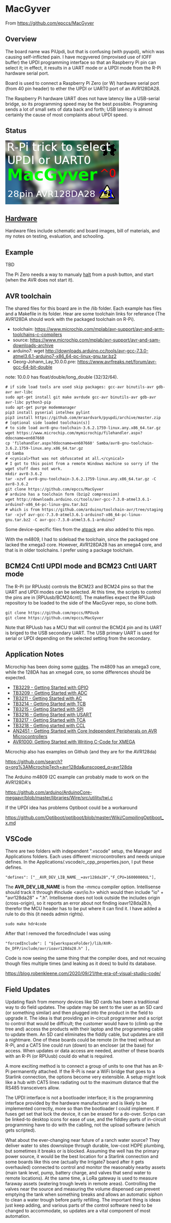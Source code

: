 # MacGyver

From <https://github.com/epccs/MacGyver>


## Overview

The board name was PiUpdi, but that is confusing (with pyupdi), which was causing self-inflicted pain. I have mcgyvered (improvised use of IOFF buffer) the UPDI programming interface so that an Raspberry Pi pin can select it; in effect, it results in a UART mode or a UPDI mode from the R-Pi hardware serial port.

Board is used to connect a Raspberry Pi Zero (or W) hardware serial port (from 40 pin header) to ether the UPDI or UART0 port of an AVR128DA28. 

The Raspberry Pi hardware UART does not have latency like a USB-serial bridge, so its programming speed may be the best possible. Programing sends a lot of small sets of data back and forth; USB latency is almost certainly the cause of most complaints about UPDI speed.


## Status

![Status](./Hardware/status_icon.png "Status")


## [Hardware](./Hardware)

Hardware files include schematic and board images, bill of materials, and my notes on testing, evaluation, and schooling.


## Example

TBD


The Pi Zero needs a way to manualy [halt] from a push button, and start (when the AVR does not start it).

[halt]: ./Shutdown


## AVR toolchain

The shared files for this board are in the /lib folder. Each example has files and a Makefile in its folder. Hear are some toolchain links for referance (The AVR128DA should work with the packaged toolchain on R-Pi).

* toolchain: https://www.microchip.com/mplab/avr-support/avr-and-arm-toolchains-c-compilers
* source: https://www.microchip.com/mplab/avr-support/avr-and-sam-downloads-archive
* arduino7: wget http://downloads.arduino.cc/tools/avr-gcc-7.3.0-atmel3.6.1-arduino7-x86_64-pc-linux-gnu.tar.bz2
* Georg-Johann_Lay_10.0.0.pre: https://www.avrfreaks.net/forum/avr-gcc-64-bit-double

note: 10.0.0 has float/double/long_double (32/32/64).

```
# if side load tools are used skip packages: gcc-avr binutils-avr gdb-avr avr-libc 
sudo apt-get install git make avrdude gcc-avr binutils-avr gdb-avr avr-libc python3-pip
sudo apt-get purge modemmanager
pip3 install pyserial intelhex pylint
pip3 install https://github.com/mraardvark/pyupdi/archive/master.zip
# [optional side loaded toolchain(s)]
# to side load avr8-gnu-toolchain-3.6.2.1759-linux.any.x86_64.tar.gz
wget https://www.microchip.com/mymicrochip/filehandler.aspx?ddocname=en607660
cp 'filehandler.aspx?ddocname=en607660' Samba/avr8-gnu-toolchain-3.6.2.1759-linux.any.x86_64.tar.gz
cd Samba
# <cynical>That was not obfuscated at all.</cynical>
# I got to this point from a remote Windows machine so sorry if the wget stuff does not work.
mkdir avr8-3.6.2
tar -xzvf avr8-gnu-toolchain-3.6.2.1759-linux.any.x86_64.tar.gz -C avr8-3.6.2
git clone https://github.com/epccs/MacGyver
# arduino has a toolchain form (bzip2 compression)
wget http://downloads.arduino.cc/tools/avr-gcc-7.3.0-atmel3.6.1-arduino7-x86_64-pc-linux-gnu.tar.bz2
# which is from https://github.com/arduino/toolchain-avr/tree/staging
tar -xjvf avr-gcc-7.3.0-atmel3.6.1-arduino7-x86_64-pc-linux-gnu.tar.bz2 -C avr-gcc-7.3.0-atmel3.6.1-arduino7
```

Some device-specific files from the [atpack] are also added to this repo.

[atpack]: http://packs.download.atmel.com/

With the m4809, I had to sideload the toolchain, since the packaged one lacked the xmega3 core. However, AVR128DA28 has an xmega4 core, and that is in older toolchains. I prefer using a package toolchain.


## BCM24 Cntl UPDI mode and BCM23 Cntl UART mode

The R-Pi (or RPUusb) controls the BCM23 and BCM24 pins so that the UART and UPDI modes can be selected. At this time, the scripts to control the pins are in [RPUusb/BCM24cntl]. The makefiles expect the RPUusb repository to be loaded to the side of the MacGyver repo, so clone both.

[RPUusb/UPDImode]: https://github.com/epccs/RPUusb/tree/master/UPDImode

```
git clone https://github.com/epccs/RPUusb
git clone https://github.com/epccs/MacGyver
```

Note that RPUusb has a MCU that will control the BCM24 pin and its UART is briged to the USB secondary UART. The USB primary UART is used for serial or UPDI depending on the selected setting from the secondary. 


## Application Notes

Microchip has been doing some [guides]. The m4809 has an xmega3 core, while the 128DA has an xmega4 core, so some differences should be expected.

[guides]: https://www.avrfreaks.net/forum/getting-started-attiny-1-0-series-application-notes

* [TB3229 - Getting Started with GPIO](http://ww1.microchip.com/downloads/en/Appnotes/90003229A.pdf)
* [TB3209 - Getting Started with ADC](http://ww1.microchip.com/downloads/en/AppNotes/TB3209-Getting-Started-with-ADC-90003209A.pdf)
* [TB3211 - Getting Started with AC](http://ww1.microchip.com/downloads/en/AppNotes/TB3211-Getting-Started-with-AC-90003211A.pdf)
* [TB3214 - Getting Started with TCB](http://ww1.microchip.com/downloads/en/AppNotes/TB3214-Getting-Started-with-TCB-90003214A.pdf)
* [TB3215 - Getting Started with SPI](http://ww1.microchip.com/downloads/en/AppNotes/TB3215-Getting-Started-with-SPI-90003215A.pdf)
* [TB3216 - Getting Started with USART](http://ww1.microchip.com/downloads/en/AppNotes/TB3216-Getting-Started-with-USART-90003216A.pdf)
* [TB3217 - Getting Started with TCA](http://ww1.microchip.com/downloads/en/AppNotes/TB3217-Getting-Started-with-TCA-90003217A.pdf)
* [TB3218 - Getting started with CCL](http://ww1.microchip.com/downloads/en/AppNotes/TB3218-Getting-Started-with-CCL-90003218A.pdf)
* [AN2451 - Getting Started with Core Independent Peripherals on AVR Microcontrollers](http://ww1.microchip.com/downloads/en/AppNotes/Getting-Started-with-Peripherals-on-AVR-MCU-00002451C.pdf)
* [AVR1000: Getting Started with Writing C-Code for XMEGA](http://ww1.microchip.com/downloads/en/AppNotes/doc8075.pdf)

Microchip also has examples on Github (and they are for the AVR128da)

https://github.com/search?q=org%3AMicrochipTech+avr128da&unscoped_q=avr128da

The Arduino m4809 I2C example can probably made to work on the AVR128DA's

https://github.com/arduino/ArduinoCore-megaavr/blob/master/libraries/Wire/src/utility/twi.c

If the UPDI idea has problems Optiboot could be a workaround

https://github.com/Optiboot/optiboot/blob/master/Wiki/CompilingOptiboot_x.md


## VSCode

There are two folders with independent ".vscode" setup, the Manager and Applications folders. Each uses different microcontrollers and needs unique defines. In the Applications/.vscode/c_cpp_properties.json, I put these defines.

```
"defines": ["__AVR_DEV_LIB_NAME__=avr128da28","F_CPU=16000000UL"],
```

The __AVR_DEV_LIB_NAME__ is from the -mmcu compiler option. Intellisense should track it through #include <avr/io.h> which would then include "io" + "avr128da28" + ".h". Intellisense does not look outside the includes origin (cross-origin), so it reports an error about not finding ioavr128da28.h, therefor the MCU header has to be put where it can find it. I have added a rule to do this (it needs admin rights).

```
sudo make hdr4code
```

After that I removed the forcedInclude I was using

```
"forcedInclude": [ "${workspaceFolder}/lib/AVR-Dx_DFP/include/avr/ioavr128da28.h" ],
```

Code is now seeing the same thing that the compiler does, and not recusing though files multiple times (and leaking as it does) to build its database.

https://blog.robenkleene.com/2020/09/21/the-era-of-visual-studio-code/


## Field Updates

Updating flash from memory devices like SD cards has been a traditional way to do field updates. The update may be sent to the user as an SD card (or something similar) and then plugged into the product in the field to upgrade it. The idea is that providing an in-circuit programmer and a script to control that would be difficult; the customer would have to (climb up the tree and) access the products with their laptop and the programming cable to update them. An SD card eliminates the fiddly cable, but updates are still a nightmare. One of these boards could be remote (in the tree) without an R-Pi, and a CAT5 line could run (down) to an encloser (at the base) for access. When updates or data access are needed, another of these boards with an R-Pi (or RPUusb) could do what is required.

A more exciting method is to connect a group of units to one that has an R-Pi permanently attached. If the R-Pi is near a WiFi bridge that goes to a Starlink connection, the options become very extensible. A setup might look like a hub with CAT5 lines radiating out to the maximum distance that the RS485 transceivers allow. 

The UPDI interface is not a bootloader interface; it is the programming interface provided by the hardware manufacturer and is likely to be implemented correctly, more so than the bootloader I could implement. If fuses get set that lock the device, it can be erased for a do-over. Scrips can be linked-to desktop icons for ease of use, and the fiddley parts of in-circuit programming have to do with the cabling, not the upload software (which gets scripted).

What about the ever-changing near future of a ranch water source? They deliver water to sites downslope through durable, low-cost HDPE plumbing, but sometimes it breaks or is blocked. Assuming the well has the primary power source, it would be the best location for a Starlink connection and some boards like this one (actually the Irrigate7 board after it gets overhauled) connected to control and monitor the reasonably nearby assets (main tank level, pump, battery charge, and valves that send water to remote locations). At the same time, a LoRa gateway is used to measure faraway assets (watering trough levels in remote areas). Controlling the valves near the source and measuring the volume dispensed can prevent emptying the tank when something breaks and allows an automatic siphon to clean a water trough before partly refilling. The important thing is ideas just keep adding, and various parts of the control software need to be changed to accommodate, so updates are a vital component of most automation.